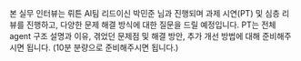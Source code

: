 본 실무 인터뷰는 뤼튼 AI팀 리드이신 박민준 님과 진행되며 과제 시연(PT) 및 심층 리뷰를 진행하고, 다양한 문제 해결 방식에 대한 질문을 드릴 예정입니다. 
PT는 전체 agent 구조 설명과 이유, 겪었던 문제점 및 해결 방안, 추가 개선 방법에 대해 준비해주시면 됩니다. (10분 분량으로 준비해주시면 됩니다.)